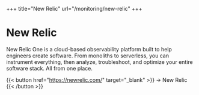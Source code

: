 +++
title="New Relic"
url="/monitoring/new-relic"
+++

# New Relic

New Relic One is a cloud-based observability platform built to help engineers create software. From monoliths to serverless, you can instrument everything, then analyze, troubleshoot, and optimize your entire software stack. All from one place.

{{< button href="https://newrelic.com/" target="_blank" >}}
-> New Relic
{{< /button >}}  

